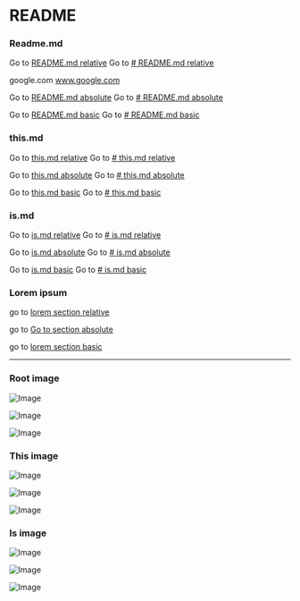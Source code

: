 # README

### Readme.md

Go to [README.md relative](./README.md)
Go to [# README.md relative](./README.md#ismd)


google.com
www.google.com

Go to [README.md absolute](/README.md)
Go to [# README.md absolute](/README.md#ismd)

Go to [README.md basic](README.md)
Go to [# README.md basic](README.md#ismd)


### this.md

Go to [this.md relative](./this/this.md)
Go to [# this.md relative](./this/this.md#thismd-1)

Go to [this.md absolute](/this/this.md)
Go to [# this.md absolute](/this/this.md#thismd-1)

Go to [this.md basic](this/this.md)
Go to [# this.md basic](this/this.md#thismd-1)

### is.md

Go to [is.md relative](./this/is/is.md)
Go to [# is.md relative](./this/is/is.md#ismd-1)

Go to [is.md absolute](/this/is/is.md)
Go to [# is.md absolute](/this/is/is.md#ismd-1)

Go to [is.md basic](this/is/is.md)
Go to [# is.md basic](this/is/is.md#ismd-1)


### Lorem ipsum

go to [lorem section relative](./this/is/is.md#subtitle)

go to [Go to section absolute](/this/is/is.md#subtitle)

go to [lorem section basic](this/is/is.md#subtitle)


---

### Root image

![Image](./root.jpg)

![Image](/root.jpg)

![Image](root.jpg)

### This image

![Image](./this/this.jpg)

![Image](/this/this.jpg)

![Image](this/this.jpg)

### Is image

![Image](./this/is/is.jpg)

![Image](/this/is/is.jpg)

![Image](this/is/is.jpg)
